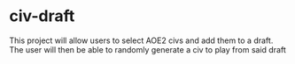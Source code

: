 # civ-draft
This project will allow users to select AOE2 civs and add them to a draft. The user will then be able to randomly generate a civ to play from said draft
